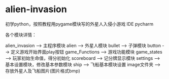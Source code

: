 # alien-invasion
初学python，按照教程用pygame模块写的外星人入侵小游戏
IDE pycharm

各个模块详情：

alien_invasion  --> 主程序模块
alien           --> 外星人模块
bullet          --> 子弹模块
button          --> 定义游戏开始界面play按钮
game_Functions  --> 游戏功能模块
game_states     --> 玩家初始生命值，得分初始化
scoreboard      --> 记分牌显示模块
settings        --> 基本设置模块，修改基本参数模块
ship            --> 飞船基本模块设置
image文件夹      --> 存放外星人及飞船图片(图片格式bmp)
